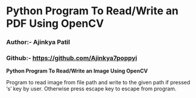 # Python Program To Read/Write an PDF Using OpenCV

### Author:- Ajinkya Patil

### Github:- https://github.com/Ajinkya7poppyi

**Python Program To Read/Write an Image Using OpenCV** 

Program to read image from file path and write to the given path if pressed ‘s’ key by user. Otherwise press escape key to escape from program.